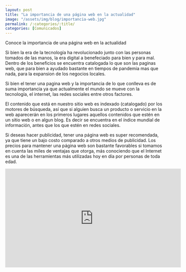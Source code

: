 ```yaml
---
layout: post
title: "La importancia de una página web en la actualidad"
image: "/assets/img/blog/importancia-web.jpg"
permalink: /:categories/:title/
categories: [Comunicados]
---
```


Conoce la importancia de una página web en la actualidad



Si bien la era de la tecnología ha revolucionado junto con las personas tomados de las manos, la era digital a benefeciado para bien y para mal.
Dentro de los beneficios se encuentra catalogada lo que son las paginas web, que para bien a ayudado bastante en tiempos de pandemia mas que nada, para la expansion de los negocios locales.

Si bien el tener una pagina web y la importancia de lo que conlleva es de suma importancia ya que actualmente el mundo se mueve con la tecnología, el internet, las redes sociales entre otros factores.

El contenido que está en nuestro sitio web es indexado (catalogado) por los motores de búsqueda, así que si alguien busca un producto o servicio en la web aparecerán en los primeros lugares aquellos contenidos que estén en un sitio web o en algun blog. Es decir se encuentra en el índice mundial de información, antes que los que estén en redes sociales.

Si deseas hacer publicidad, tener una página web es super recomendada, ya que tiene un bajo costo comparado a otros medios de publicidad. Los precios para mantener una página web son bastante favorables si tomamos en cuenta las miles de ventajas que otorga, más conociendo que el Internet es una de las herramientas más utilizadas hoy en día por personas de toda edad.

<div class="embed-responsive embed-responsive-16by9">

<iframe width="560" height="315" src="https://www.youtube.com/embed/n218L4m_KuQ" title="YouTube video player" frameborder="0" allow="accelerometer; autoplay; clipboard-write; encrypted-media; gyroscope; picture-in-picture" allowfullscreen></iframe>
